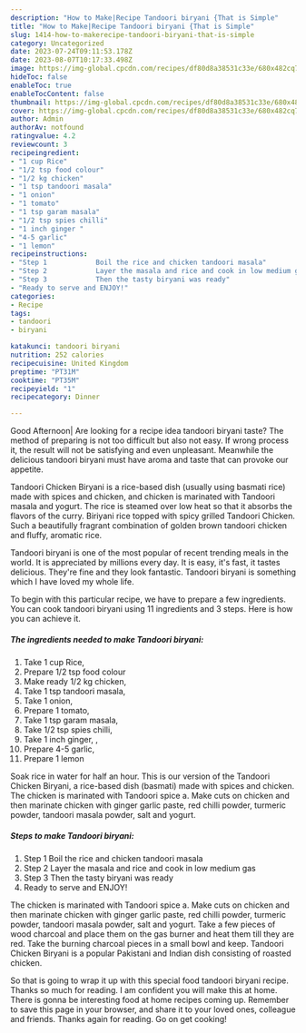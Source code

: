 ```yaml
---
description: "How to Make|Recipe Tandoori biryani {That is Simple"
title: "How to Make|Recipe Tandoori biryani {That is Simple"
slug: 1414-how-to-makerecipe-tandoori-biryani-that-is-simple
category: Uncategorized
date: 2023-07-24T09:11:53.178Z
date: 2023-08-07T10:17:33.498Z
image: https://img-global.cpcdn.com/recipes/df80d8a38531c33e/680x482cq70/tandoori-biryani-recipe-main-photo.jpg
hideToc: false
enableToc: true
enableTocContent: false
thumbnail: https://img-global.cpcdn.com/recipes/df80d8a38531c33e/680x482cq70/tandoori-biryani-recipe-main-photo.jpg
cover: https://img-global.cpcdn.com/recipes/df80d8a38531c33e/680x482cq70/tandoori-biryani-recipe-main-photo.jpg
author: Admin
authorAv: notfound
ratingvalue: 4.2
reviewcount: 3
recipeingredient:
- "1 cup Rice"
- "1/2 tsp food colour"
- "1/2 kg chicken"
- "1 tsp tandoori masala"
- "1 onion"
- "1 tomato"
- "1 tsp garam masala"
- "1/2 tsp spies chilli"
- "1 inch ginger "
- "4-5 garlic"
- "1 lemon"
recipeinstructions:
- "Step 1            Boil the rice and chicken tandoori masala"
- "Step 2            Layer the masala and rice and cook in low medium gas"
- "Step 3            Then the tasty biryani was ready"
- "Ready to serve and ENJOY!"
categories:
- Recipe
tags:
- tandoori
- biryani

katakunci: tandoori biryani 
nutrition: 252 calories
recipecuisine: United Kingdom
preptime: "PT31M"
cooktime: "PT35M"
recipeyield: "1"
recipecategory: Dinner

---
```



Good Afternoon| Are looking for a recipe idea tandoori biryani taste? The method of preparing is not too difficult but also not easy. If wrong process it, the result will not be satisfying and even unpleasant. Meanwhile the delicious tandoori biryani must have aroma and taste that can provoke our appetite.





Tandoori Chicken Biryani is a rice-based dish (usually using basmati rice) made with spices and chicken, and chicken is marinated with Tandoori masala and yogurt. The rice is steamed over low heat so that it absorbs the flavors of the curry. Biriyani rice topped with spicy grilled Tandoori Chicken. Such a beautifully fragrant combination of golden brown tandoori chicken and fluffy, aromatic rice.

Tandoori biryani is one of the most popular of recent trending meals in the world. It is appreciated by millions every day. It is easy, it's fast, it tastes delicious. They're fine and they look fantastic. Tandoori biryani is something which I have loved my whole life.


To begin with this particular recipe, we have to prepare a few ingredients. You can cook tandoori biryani using 11 ingredients and 3 steps. Here is how you can achieve it.

<!--inarticleads1-->

##### The ingredients needed to make Tandoori biryani:

1. Take 1 cup Rice,
1. Prepare 1/2 tsp food colour
1. Make ready 1/2 kg chicken,
1. Take 1 tsp tandoori masala,
1. Take 1 onion,
1. Prepare 1 tomato,
1. Take 1 tsp garam masala,
1. Take 1/2 tsp spies chilli,
1. Take 1 inch ginger, ,
1. Prepare 4-5 garlic,
1. Prepare 1 lemon


Soak rice in water for half an hour. This is our version of the Tandoori Chicken Biryani, a rice-based dish (basmati) made with spices and chicken. The chicken is marinated with Tandoori spice a. Make cuts on chicken and then marinate chicken with ginger garlic paste, red chilli powder, turmeric powder, tandoori masala powder, salt and yogurt. 

<!--inarticleads2-->

##### Steps to make Tandoori biryani:

1. Step 1            Boil the rice and chicken tandoori masala
1. Step 2            Layer the masala and rice and cook in low medium gas
1. Step 3            Then the tasty biryani was ready
1. Ready to serve and ENJOY!

The chicken is marinated with Tandoori spice a. Make cuts on chicken and then marinate chicken with ginger garlic paste, red chilli powder, turmeric powder, tandoori masala powder, salt and yogurt. Take a few pieces of wood charcoal and place them on the gas burner and heat them till they are red. Take the burning charcoal pieces in a small bowl and keep. Tandoori Chicken Biryani is a popular Pakistani and Indian dish consisting of roasted chicken. 

So that is going to wrap it up with this special food tandoori biryani recipe. Thanks so much for reading. I am confident you will make this at home. There is gonna be interesting food at home recipes coming up. Remember to save this page in your browser, and share it to your loved ones, colleague and friends. Thanks again for reading. Go on get cooking!
